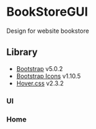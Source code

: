 # BookStoreGUI
Design for website bookstore
## Library
+ [Bootstrap](https://getbootstrap.com/) v5.0.2
+ [Bootstrap Icons](https://icons.getbootstrap.com/) v1.10.5
+ [Hover.css](https://ianlunn.github.io/Hover/) v2.3.2
### UI
### Home
